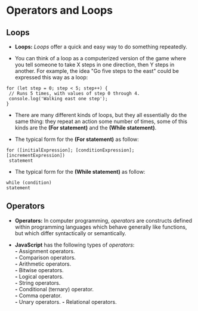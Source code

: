 # Operators and Loops

## Loops
* **Loops:** *Loops* offer a quick and easy way to do something repeatedly.


* You can think of a loop as a computerized version of the game where you tell someone to take X steps in one direction, then Y steps in another. For example, the idea "Go five steps to the east" could be expressed this way as a loop:
 ```
for (let step = 0; step < 5; step++) {
  // Runs 5 times, with values of step 0 through 4.
  console.log('Walking east one step');
}
 ```


* There are many different kinds of loops, but they all essentially do the same thing: they repeat an action some number of times, some of this kinds are the **(For statement)** and the **(While statement)**.


* The typical form for the **(For statement)** as follow:
 ```
for ([initialExpression]; [conditionExpression]; [incrementExpression])
  statement
  ```

  * The typical form for the **(While statement)** as follow:
  ```
while (condition)
  statement
  ```

## Operators

* **Operators:** In computer programming, *operators* are constructs defined within programming languages which behave generally like functions, but which differ syntactically or semantically.


* **JavaScript** has the following types of *operators*:   
**\-** Assignment operators.  
**\-** Comparison operators.  
**\-** Arithmetic operators.  
**\-** Bitwise operators.  
**\-** Logical operators.  
**\-** String operators.  
**\-** Conditional (ternary) operator.   
**\-** Comma operator.  
**\-** Unary operators.
**\-** Relational operators. 


